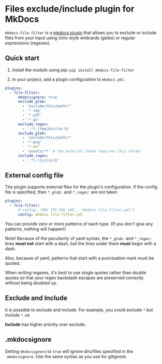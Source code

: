 # Files exclude/include plugin for MkDocs

`mkdocs-file-filter` is a [mkdocs plugin](http://www.mkdocs.org/user-guide/plugins/) that allows you to exclude or include files from your input using Unix-style wildcards (globs) or regular expressions (regexes).

## Quick start

1. Install the module using pip: `pip install mkdocs-file-filter`

1. In your project, add a plugin configuration to `mkdocs.yml`:

  ```yaml
  plugins:
    - file-filter:
        mkdocsignore: true
        exclude_glob:
          - 'exclude/this/path/*'
          - '*.tmp'
          - '*.pdf'
          - '*.gz'
        exclude_regex:
          - '.*\.(tmp|bin|tar)$'
        include_glob:
          - 'include/this/path/*'
          - '*.png"
          - '*.md"
          - 'assets/**' # the material theme requires this folder
        include_regex:
          - '.*\.(js|css)$'
  ```

## External config file

The plugin supports external files for the plugin's configuration. If the config file is specified, then `*_glob:` and `*_regex:` are not taken

  ```yaml
  plugins:
    - file-filter:
        # config: !ENV [MY_ENV_VAR_, "mkdocs.file-filter.yml"]
        config: mkdocs.file-filter.yml
  ```

You can provide zero or more patterns of each type. (If you don't give any patterns, nothing will happen!)

Note! Because of the peculiarity of yaml syntax, the `*_glob:` and `*_regex:` lines **must not** start with a dash, but the lines under them **must** begin with a dash.

Also, because of yaml, patterns that start with a punctuation mark must be quoted.

When writing regexes, it's best to use single quotes rather than double quotes so that your regex backslash escapes are preserved correctly without being doubled up.

## Exclude and Include

It is possible to exclude and include. For example, you could exclude `*` but include `*.md`.

**Include** has higher priority over exclude.

## .mkdocsignore

Setting `mkdocsignore` to `true` will ignore dirs/files specified in the `.mkdocsignore`. Use the same syntax as you use for gitignore.
